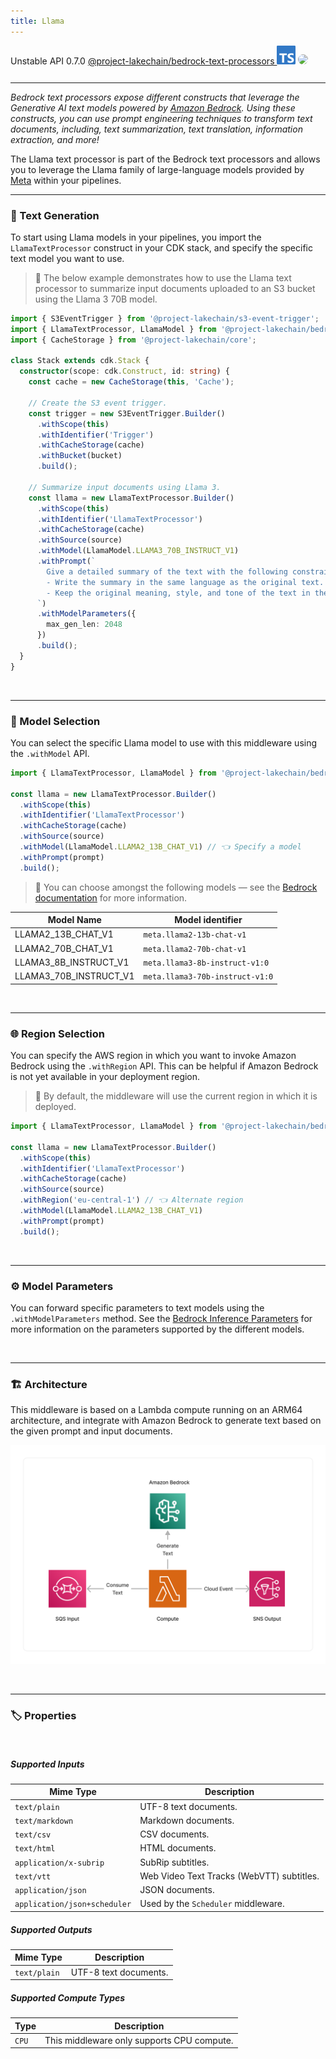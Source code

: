 ```yaml
---
title: Llama
---
```


<span title="Label: Pro" data-view-component="true" class="Label Label--api text-uppercase">
  Unstable API
</span>
<span title="Label: Pro" data-view-component="true" class="Label Label--version text-uppercase">
  0.7.0
</span>
<span title="Label: Pro" data-view-component="true" class="Label Label--package">
  <a target="_blank" href="https://www.npmjs.com/package/@project-lakechain/bedrock-text-processors">
    @project-lakechain/bedrock-text-processors
  </a>
</span>
<span class="language-icon">
  <svg role="img" viewBox="0 0 24 24" width="30" xmlns="http://www.w3.org/2000/svg" style="fill: #3178C6;"><title>TypeScript</title><path d="M1.125 0C.502 0 0 .502 0 1.125v21.75C0 23.498.502 24 1.125 24h21.75c.623 0 1.125-.502 1.125-1.125V1.125C24 .502 23.498 0 22.875 0zm17.363 9.75c.612 0 1.154.037 1.627.111a6.38 6.38 0 0 1 1.306.34v2.458a3.95 3.95 0 0 0-.643-.361 5.093 5.093 0 0 0-.717-.26 5.453 5.453 0 0 0-1.426-.2c-.3 0-.573.028-.819.086a2.1 2.1 0 0 0-.623.242c-.17.104-.3.229-.393.374a.888.888 0 0 0-.14.49c0 .196.053.373.156.529.104.156.252.304.443.444s.423.276.696.41c.273.135.582.274.926.416.47.197.892.407 1.266.628.374.222.695.473.963.753.268.279.472.598.614.957.142.359.214.776.214 1.253 0 .657-.125 1.21-.373 1.656a3.033 3.033 0 0 1-1.012 1.085 4.38 4.38 0 0 1-1.487.596c-.566.12-1.163.18-1.79.18a9.916 9.916 0 0 1-1.84-.164 5.544 5.544 0 0 1-1.512-.493v-2.63a5.033 5.033 0 0 0 3.237 1.2c.333 0 .624-.03.872-.09.249-.06.456-.144.623-.25.166-.108.29-.234.373-.38a1.023 1.023 0 0 0-.074-1.089 2.12 2.12 0 0 0-.537-.5 5.597 5.597 0 0 0-.807-.444 27.72 27.72 0 0 0-1.007-.436c-.918-.383-1.602-.852-2.053-1.405-.45-.553-.676-1.222-.676-2.005 0-.614.123-1.141.369-1.582.246-.441.58-.804 1.004-1.089a4.494 4.494 0 0 1 1.47-.629 7.536 7.536 0 0 1 1.77-.201zm-15.113.188h9.563v2.166H9.506v9.646H6.789v-9.646H3.375z"/></svg>
</span>
<span class="language-icon" style="margin-right: 10px">
  <a target="_blank" href="https://docs.aws.amazon.com/bedrock/latest/userguide/model-parameters-meta.html">
    <img src="/src/assets/icon-meta.svg" width="31" style="border-radius: 50%" />
  </a>
</span>
<div style="margin-top: 26px"></div>

---

*Bedrock text processors expose different constructs that leverage the Generative AI text models powered by [Amazon Bedrock](https://docs.aws.amazon.com/bedrock/latest/userguide/what-is-bedrock.html). Using these constructs, you can use prompt engineering techniques to transform text documents, including, text summarization, text translation, information extraction, and more!*

The Llama text processor is part of the Bedrock text processors and allows you to leverage the Llama family of large-language models provided by [Meta](https://ai.meta.com/meta-ai/) within your pipelines.

---

### 📝 Text Generation

To start using Llama models in your pipelines, you import the `LlamaTextProcessor` construct in your CDK stack, and specify the specific text model you want to use.

> 💁 The below example demonstrates how to use the Llama text processor to summarize input documents uploaded to an S3 bucket using the Llama 3 70B model.

```typescript
import { S3EventTrigger } from '@project-lakechain/s3-event-trigger';
import { LlamaTextProcessor, LlamaModel } from '@project-lakechain/bedrock-text-processors';
import { CacheStorage } from '@project-lakechain/core';

class Stack extends cdk.Stack {
  constructor(scope: cdk.Construct, id: string) {
    const cache = new CacheStorage(this, 'Cache');

    // Create the S3 event trigger.
    const trigger = new S3EventTrigger.Builder()
      .withScope(this)
      .withIdentifier('Trigger')
      .withCacheStorage(cache)
      .withBucket(bucket)
      .build();

    // Summarize input documents using Llama 3.
    const llama = new LlamaTextProcessor.Builder()
      .withScope(this)
      .withIdentifier('LlamaTextProcessor')
      .withCacheStorage(cache)
      .withSource(source)
      .withModel(LlamaModel.LLAMA3_70B_INSTRUCT_V1)
      .withPrompt(`
        Give a detailed summary of the text with the following constraints:
        - Write the summary in the same language as the original text.
        - Keep the original meaning, style, and tone of the text in the summary.
      `)
      .withModelParameters({
        max_gen_len: 2048
      })
      .build();
  }
}
```

<br>

---

### 🤖 Model Selection

You can select the specific Llama model to use with this middleware using the `.withModel` API.

```typescript
import { LlamaTextProcessor, LlamaModel } from '@project-lakechain/bedrock-text-processors';

const llama = new LlamaTextProcessor.Builder()
  .withScope(this)
  .withIdentifier('LlamaTextProcessor')
  .withCacheStorage(cache)
  .withSource(source)
  .withModel(LlamaModel.LLAMA2_13B_CHAT_V1) // 👈 Specify a model
  .withPrompt(prompt)
  .build();
```

> 💁 You can choose amongst the following models — see the [Bedrock documentation](https://docs.aws.amazon.com/bedrock/latest/userguide/model-ids.html) for more information.

Model Name | Model identifier
---------- | ----------------
LLAMA2_13B_CHAT_V1 | `meta.llama2-13b-chat-v1`
LLAMA2_70B_CHAT_V1 | `meta.llama2-70b-chat-v1`
LLAMA3_8B_INSTRUCT_V1 | `meta.llama3-8b-instruct-v1:0`
LLAMA3_70B_INSTRUCT_V1 | `meta.llama3-70b-instruct-v1:0`

<br>

---

### 🌐 Region Selection

You can specify the AWS region in which you want to invoke Amazon Bedrock using the `.withRegion` API. This can be helpful if Amazon Bedrock is not yet available in your deployment region.

> 💁 By default, the middleware will use the current region in which it is deployed.

```typescript
import { LlamaTextProcessor, LlamaModel } from '@project-lakechain/bedrock-text-processors';

const llama = new LlamaTextProcessor.Builder()
  .withScope(this)
  .withIdentifier('LlamaTextProcessor')
  .withCacheStorage(cache)
  .withSource(source)
  .withRegion('eu-central-1') // 👈 Alternate region
  .withModel(LlamaModel.LLAMA2_13B_CHAT_V1)
  .withPrompt(prompt)
  .build();
```

<br>

---

### ⚙️ Model Parameters

You can forward specific parameters to text models using the `.withModelParameters` method. See the [Bedrock Inference Parameters](https://docs.aws.amazon.com/bedrock/latest/userguide/model-parameters.html) for more information on the parameters supported by the different models.

<br>

---

### 🏗️ Architecture

This middleware is based on a Lambda compute running on an ARM64 architecture, and integrate with Amazon Bedrock to generate text based on the given prompt and input documents.

![Architecture](../../../assets/bedrock-text-generators-architecture.png)

<br>

---

### 🏷️ Properties

<br>

##### Supported Inputs

|  Mime Type  | Description |
| ----------- | ----------- |
| `text/plain` | UTF-8 text documents. |
| `text/markdown` | Markdown documents. |
| `text/csv` | CSV documents. |
| `text/html` | HTML documents. |
| `application/x-subrip` | SubRip subtitles. |
| `text/vtt` | Web Video Text Tracks (WebVTT) subtitles. |
| `application/json` | JSON documents. |
| `application/json+scheduler` | Used by the `Scheduler` middleware. |

##### Supported Outputs

|  Mime Type  | Description |
| ----------- | ----------- |
| `text/plain` | UTF-8 text documents. |

##### Supported Compute Types

| Type  | Description |
| ----- | ----------- |
| `CPU` | This middleware only supports CPU compute. |
